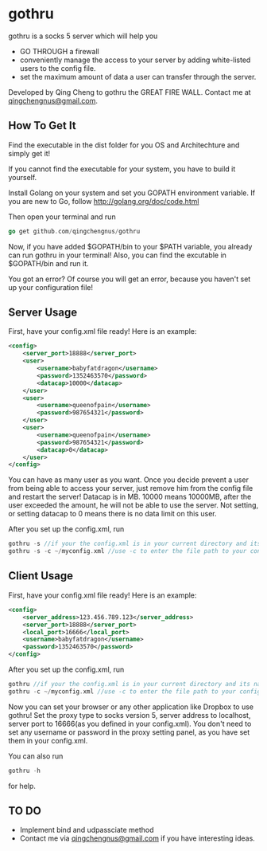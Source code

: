 gothru
=======
gothru is a socks 5 server which will help you

* GO THROUGH a firewall
* conveniently manage the access to your server by adding white-listed users to the config file.
* set the maximum amount of data a user can transfer through the server.


Developed by Qing Cheng to gothru the GREAT FIRE WALL. Contact me at qingchengnus@gmail.com.

## How To Get It

Find the executable in the dist folder for you OS and Architechture and simply get it!

If you cannot find the executable for your system, you have to build it yourself.

Install Golang on your system and set you GOPATH environment variable. If you are new to Go, follow http://golang.org/doc/code.html

Then open your terminal and run

```go
go get github.com/qingchengnus/gothru
```
Now, if you have added $GOPATH/bin to your $PATH variable, you already can run gothru in your terminal!
Also, you can find the excutable in $GOPATH/bin and run it.

You got an error? Of course you will get an error, because you haven't set up your configuration file!

## Server Usage

First, have your config.xml file ready! Here is an example:
```xml
<config>
    <server_port>18888</server_port>
    <user>
    	<username>babyfatdragon</username>
    	<password>1352463570</password>
        <datacap>10000</datacap>
    </user>
    <user>
    	<username>queenofpain</username>
    	<password>987654321</password>
    </user>
    <user>
        <username>queenofpain</username>
        <password>987654321</password>
        <datacap>0</datacap>
    </user>
</config>
```
You can have as many user as you want. Once you decide prevent a user from being able to access your server, just remove him from  the config file and restart the server!
Datacap is in MB. 10000 means 10000MB, after the user exceeded  the amount, he will not be able to use the server.
Not setting, or setting datacap to 0 means there is no data limit on this user.

After you set up the config.xml, run
```go
gothru -s //if your the config.xml is in your current directory and its name is exactly config.xml!
gothru -s -c ~/myconfig.xml //use -c to enter the file path to your configuration file.
```

## Client Usage
First, have your config.xml file ready! Here is an example:
```xml
<config>
    <server_address>123.456.789.123</server_address>
    <server_port>18888</server_port>
    <local_port>16666</local_port>
    <username>babyfatdragon</username>
    <password>1352463570</password>
</config>
```
After you set up the config.xml, run
```go
gothru //if your the config.xml is in your current directory and its name is exactly config.xml!
gothru -c ~/myconfig.xml //use -c to enter the file path to your configuration file.
```

Now you can set your browser or any other application like Dropbox to use gothru! Set the proxy type to socks version 5, server address to localhost, server port to 16666(as you defined in your config.xml). You don't need to set any username or password in the proxy setting panel, as you have set them in your config.xml.

You can also run
```go
gothru -h
```
for help.
## TO DO
* Implement bind and udpassciate method
* Contact me via qingchengnus@gmail.com if you have interesting ideas.

